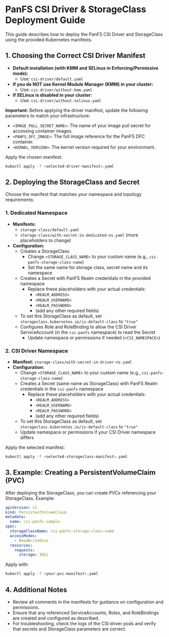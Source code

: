 
# PanFS CSI Driver & StorageClass Deployment Guide

This guide describes how to deploy the PanFS CSI Driver and StorageClass using the provided Kubernetes manifests. 

## 1. Choosing the Correct CSI Driver Manifest

- **Default installation (with KMM and SELinux in Enforcing/Permissive mode):**
  - Use: `csi-driver/default.yaml`
- **If you do NOT use Kernel Module Manager (KMM) in your cluster:**
  - Use: `csi-driver/without-kmm.yaml`
- **If SELinux is disabled in your cluster:**
  - Use: `csi-driver/without-selinux.yaml`

**Important:**
Before applying the driver manifest, update the following parameters to match your infrastructure:
- `<IMAGE_PULL_SECRET_NAME>`: The name of your image pull secret for accessing container images.
- `<PANFS_DFC_IMAGE>`: The full image reference for the PanFS DFC container.
- `<KERNEL_VERSION>`: The kernel version required for your environment.

Apply the chosen manifest:
```bash
kubectl apply -f <selected-driver-manifest>.yaml
```


## 2. Deploying the StorageClass and Secret

Choose the manifest that matches your namespace and topology requirements:

### 1. Dedicated Namespace
- **Manifests:** 
  - `storage-class/default.yaml`
  - `storage-class/with-secret-in-dedicated-ns.yaml` (more placeholders to change)
- **Configuration:**
  - Creates a StorageClass
    - Change `<STORAGE_CLASS_NAME>` to your custom name (e.g., `csi-panfs-storage-class-name`)
    - Set the same name for storage class, secret name and its namespace
  - Creates a Secret with PanFS Realm credentials in the provided namespace
    - Replace these placeholders with your actual credentials:
      - `<REALM_ADDRESS>`
      - `<REALM_USERNAME>`
      - `<REALM_PASSWORD>`
      - (add any other required fields)
  - To set this StorageClass as default, set `storageclass.kubernetes.io/is-default-class` to `"true"`
  - Configures Role and RoleBinding to allow the CSI Driver ServiceAccount (in the `csi-panfs` namespace) to read the Secret
    - Update namespace or permissions if needed (`<CSI_NAMESPACE>`)

### 2. CSI Driver Namespace
- **Manifest:** `storage-class/with-secret-in-driver-ns.yaml`
- **Configuration:**
  - Change `<STORAGE_CLASS_NAME>` to your custom name (e.g., `csi-panfs-storage-class-name`)
  - Creates a Secret (same name as StorageClass) with PanFS Realm credentials in the `csi-panfs` namespace
    - Replace these placeholders with your actual credentials:
      - `<REALM_ADDRESS>`
      - `<REALM_USERNAME>`
      - `<REALM_PASSWORD>`
      - (add any other required fields)
  - To set this StorageClass as default, set `storageclass.kubernetes.io/is-default-class` to `"true"`
  - Update namespace or permissions if your CSI Driver namespace differs

Apply the selected manifest:
```bash
kubectl apply -f <selected-storageclass-manifest>.yaml
```

## 3. Example: Creating a PersistentVolumeClaim (PVC)

After deploying the StorageClass, you can create PVCs referencing your StorageClass. Example:

```yaml
apiVersion: v1
kind: PersistentVolumeClaim
metadata:
  name: csi-panfs-sample
spec:
  storageClassName: csi-panfs-storage-class-name
  accessModes:
    - ReadWriteOnce
  resources:
    requests:
      storage: 10Gi
```

Apply with:
```bash
kubectl apply -f <your-pvc-manifest>.yaml
```

## 4. Additional Notes

- Review all comments in the manifests for guidance on configuration and permissions.
- Ensure that any referenced ServiceAccounts, Roles, and RoleBindings are created and configured as described.
- For troubleshooting, check the logs of the CSI driver pods and verify that secrets and StorageClass parameters are correct.